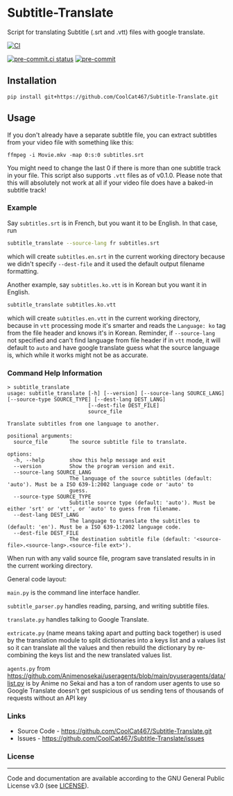 # Subtitle-Translate
Script for translating Subtitle (.srt and .vtt) files with google translate.

[![CI](https://github.com/CoolCat467/Subtitle-Translate/actions/workflows/ci.yml/badge.svg)](https://github.com/CoolCat467/Subtitle-Translate/actions/workflows/ci.yml)
<!-- BADGIE TIME -->

[![pre-commit.ci status](https://results.pre-commit.ci/badge/github/CoolCat467/Subtitle-Translate/main.svg)](https://results.pre-commit.ci/latest/github/CoolCat467/Subtitle-Translate/main)
[![pre-commit](https://img.shields.io/badge/pre--commit-enabled-brightgreen?logo=pre-commit)](https://github.com/pre-commit/pre-commit)

<!-- END BADGIE TIME -->

## Installation
```console
pip install git+https://github.com/CoolCat467/Subtitle-Translate.git
```

## Usage
If you don't already have a separate subtitle file, you can
extract subtitles from your video file with something like this:
```console
ffmpeg -i Movie.mkv -map 0:s:0 subtitles.srt
```
You might need to change the last 0 if there is more than one subtitle
track in your file.
This script also supports `.vtt` files as of v0.1.0.
Please note that this will absolutely not work at all if your video file
does have a baked-in subtitle track!

### Example
Say `subtitles.srt` is in French, but you want it to be English. In that case, run
```bash
subtitle_translate --source-lang fr subtitles.srt
```
which will create `subtitles.en.srt` in the current working directory because we didn't specify `--dest-file` and it used the default
output filename formatting.

Another example, say `subtitles.ko.vtt` is in Korean but you want it in English.
```bash
subtitle_translate subtitles.ko.vtt
```
which will create `subtitles.en.vtt` in the current working directory, because in `vtt` processing mode it's smarter and
reads the `Language: ko` tag from the file header and knows it's in Korean. Reminder, if `--source-lang` not specified and can't
find language from file header if in `vtt` mode, it will default to `auto` and have google translate guess what the source
language is, which while it works might not be as accurate.

### Command Help Information
```console
> subtitle_translate
usage: subtitle_translate [-h] [--version] [--source-lang SOURCE_LANG] [--source-type SOURCE_TYPE] [--dest-lang DEST_LANG]
                          [--dest-file DEST_FILE]
                          source_file

Translate subtitles from one language to another.

positional arguments:
  source_file       The source subtitle file to translate.

options:
  -h, --help        show this help message and exit
  --version         Show the program version and exit.
  --source-lang SOURCE_LANG
                    The language of the source subtitles (default: 'auto'). Must be a ISO 639-1:2002 language code or 'auto' to
                    guess.
  --source-type SOURCE_TYPE
                    Subtitle source type (default: 'auto'). Must be either 'srt' or 'vtt', or 'auto' to guess from filename.
  --dest-lang DEST_LANG
                    The language to translate the subtitles to (default: 'en'). Must be a ISO 639-1:2002 language code.
  --dest-file DEST_FILE
                    The destination subtitle file (default: '<source-file>.<source-lang>.<source-file ext>').
```

When run with any valid source file, program save translated results in <dest-file> in the current working directory.



General code layout:

`main.py` is the command line interface handler.

`subtitle_parser.py` handles reading, parsing, and writing subtitle files.

`translate.py` handles talking to Google Translate.

`extricate.py` (name means taking apart and putting back together) is used by the translation
module to split dictionaries into a keys list and a values list so it can translate all the
values and then rebuild the dictionary by re-combining the keys list and the new translated
values list.

`agents.py` from https://github.com/Animenosekai/useragents/blob/main/pyuseragents/data/list.py
is by Anime no Sekai and has a ton of random user agents to use so Google Translate
doesn't get suspicious of us sending tens of thousands of requests without an API key


### Links
* Source Code - https://github.com/CoolCat467/Subtitle-Translate.git
* Issues      - https://github.com/CoolCat467/Subtitle-Translate/issues

### License
-------
Code and documentation are available according to the GNU General Public License v3.0 (see [LICENSE](https://github.com/CoolCat467/Subtitle-Translate/blob/HEAD/LICENSE)).
